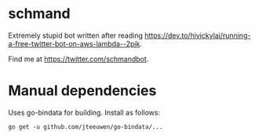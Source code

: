 # schmand

Extremely stupid bot written after reading https://dev.to/hivickylai/running-a-free-twitter-bot-on-aws-lambda--2pik.

Find me at https://twitter.com/schmandbot.

# Manual dependencies
Uses go-bindata for building. Install as follows:

    go get -u github.com/jteeuwen/go-bindata/...


